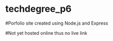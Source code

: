 # techdegree_p6
 
#Porfolio site created using Node.js and Express 


#Not yet hosted online thus no live link
